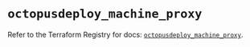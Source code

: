 # `octopusdeploy_machine_proxy`

Refer to the Terraform Registry for docs: [`octopusdeploy_machine_proxy`](https://registry.terraform.io/providers/octopusdeploylabs/octopusdeploy/0.43.2/docs/resources/machine_proxy).
